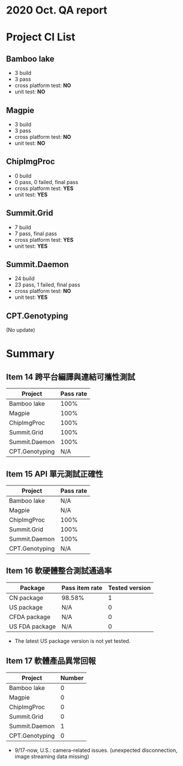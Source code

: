 
2020 Oct. QA report
==================

Project CI List
============

Bamboo lake
-----------

* 3 build
* 3 pass
* cross platform test: **NO**
* unit test: **NO**

Magpie
------

* 3 build
* 3 pass
* cross platform test: **NO**
* unit test: **NO**

ChipImgProc
-----------

* 0 build
* 0 pass, 0 failed, final pass
* cross platform test: **YES**
* unit test: **YES**

Summit.Grid
-----------

* 7 build
* 7 pass, final pass
* cross platform test: **YES**
* unit test: **YES**

Summit.Daemon
-------------

* 24 build
* 23 pass, 1 failed, final pass
* cross platform test: **NO**
* unit test: **YES**

CPT.Genotyping
--------------

(No update)

Summary
=======

Item 14 跨平台編譯與連結可攜性測試
--------------------------------

| Project           | Pass rate|
|-------------------|----------|
| Bamboo lake       |     100% |
| Magpie            |     100% |
| ChipImgProc       |     100% |
| Summit.Grid       |     100% |
| Summit.Daemon     |     100% |
| CPT.Genotyping    |     N/A  |

Item 15 API 單元測試正確性
-------------------------

| Project           | Pass rate|
|-------------------|----------|
| Bamboo lake       |     N/A  |
| Magpie            |     N/A  |
| ChipImgProc       |     100% |
| Summit.Grid       |     100% |
| Summit.Daemon     |     100% |
| CPT.Genotyping    |     N/A  |

Item 16 軟硬體整合測試通過率
--------------------------

| Package           | Pass item rate | Tested version |
|-------------------|----------------|----------------|
| CN package        |        98.58%  |              1 |
| US package        |           N/A  |              0 |
| CFDA package      |           N/A  |              0 |
| US FDA package    |           N/A  |              0 |

* The latest US package version is not yet tested.

Item 17 軟體產品異常回報
----------------------

| Project           |   Number |
|-------------------|----------|
| Bamboo lake       |        0 |
| Magpie            |        0 |
| ChipImgProc       |        0 |
| Summit.Grid       |        0 |
| Summit.Daemon     |        1 |
| CPT.Genotyping    |        0 |

* 9/17-now, U.S.: camera-related issues. (unexpected disconnection, image streaming data missing)
